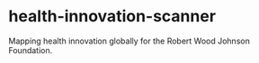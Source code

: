 # health-innovation-scanner
Mapping health innovation globally for the Robert Wood Johnson Foundation.

